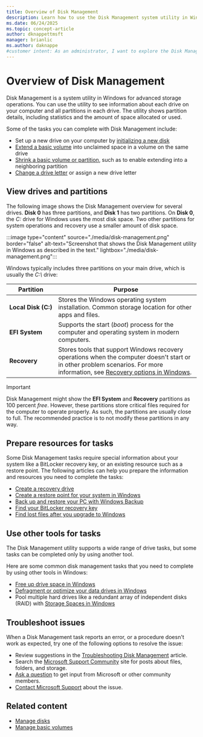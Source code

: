 ```yaml
---
title: Overview of Disk Management
description: Learn how to use the Disk Management system utility in Windows to initialize drives, extend volumes, shrink partitions, and change drive letters.
ms.date: 06/24/2025
ms.topic: concept-article
author: dknappettmsft
manager: brianlic
ms.author: daknappe
#customer intent: As an administrator, I want to explore the Disk Management utility in Windows, so I can initialize drives, extend volumes, shrink partitions, and change drive letters.
---
```


# Overview of Disk Management

Disk Management is a system utility in Windows for advanced storage operations. You can use the utility to see information about each drive on your computer and all partitions in each drive. The utility shows partition details, including statistics and the amount of space allocated or used.

Some of the tasks you can complete with Disk Management include:

- Set up a new drive on your computer by [initializing a new disk](initialize-new-disks.md)
- [Extend a basic volume](extend-a-basic-volume.md) into unclaimed space in a volume on the same drive
- [Shrink a basic volume or partition](shrink-a-basic-volume.md), such as to enable extending into a neighboring partition
- [Change a drive letter](change-a-drive-letter.md) or assign a new drive letter

## View drives and partitions

The following image shows the Disk Management overview for several drives. **Disk 0** has three partitions, and **Disk 1** has two partitions. On **Disk 0**, the *C:* drive for Windows uses the most disk space. Two other partitions for system operations and recovery use a smaller amount of disk space.

:::image type="content" source="./media/disk-management.png" border="false" alt-text="Screenshot that shows the Disk Management utility in Windows as described in the text." lightbox="./media/disk-management.png":::

Windows typically includes three partitions on your main drive, which is usually the *C:\\* drive:

| Partition | Purpose |
|-----------|---------|
| **Local&#160;Disk&#160;(C:)** | Stores the Windows operating system installation. Common storage location for other apps and files. | 
| **EFI&#160;System**| Supports the start (_boot_) process for the computer and operating system in modern computers. |
| **Recovery** | Stores tools that support Windows recovery operations when the computer doesn't start or in other problem scenarios. For more information, see [Recovery options in Windows](https://support.microsoft.com/windows/recovery-options-in-windows-31ce2444-7de3-818c-d626-e3b5a3024da5). |

> [!IMPORTANT]
> Disk Management might show the **EFI System** and **Recovery** partitions as 100 percent _free_. However, these partitions store critical files required for the computer to operate properly. As such, the partitions are usually close to full. The recommended practice is to not modify these partitions in any way.

## Prepare resources for tasks

Some Disk Management tasks require special information about your system like a BitLocker recovery key, or an existing resource such as a restore point. The following articles can help you prepare the information and resources you need to complete the tasks:

- [Create a recovery drive](https://support.microsoft.com/windows/create-a-recovery-drive-abb4691b-5324-6d4a-8766-73fab304c246)
- [Create a restore point for your system in Windows](https://support.microsoft.com/windows/system-protection-e9126e6e-fa64-4f5f-874d-9db90e57645a)
- [Back up and restore your PC with Windows Backup](https://support.microsoft.com/windows/back-up-and-restore-with-windows-backup-87a81f8a-78fa-456e-b521-ac0560e32338)
- [Find your BitLocker recovery key](https://support.microsoft.com/windows/find-your-bitlocker-recovery-key-6b71ad27-0b89-ea08-f143-056f5ab347d6)
- [Find lost files after you upgrade to Windows](https://support.microsoft.com/windows/find-lost-files-after-the-upgrade-to-windows-10-or-11-10af49aa-b372-b067-a334-2314401297a9)

## Use other tools for tasks

The Disk Management utility supports a wide range of drive tasks, but some tasks can be completed only by using another tool.

Here are some common disk management tasks that you need to complete by using other tools in Windows:

- [Free up drive space in Windows](https://support.microsoft.com/windows/free-up-drive-space-in-windows-85529ccb-c365-490d-b548-831022bc9b32)
- [Defragment or optimize your data drives in Windows](https://support.microsoft.com/windows/defragment-optimize-your-data-drives-in-windows-54d4fed1-c96e-46db-b843-8c6b34bd27a4)
- Pool multiple hard drives like a redundant array of independent disks (RAID) with [Storage Spaces in Windows](https://support.microsoft.com/windows/storage-spaces-in-windows-b6c8b540-b8d8-fb8a-e7ab-4a75ba11f9f2)

## Troubleshoot issues

When a Disk Management task reports an error, or a procedure doesn't work as expected, try one of the following options to resolve the issue:

- Review suggestions in the [Troubleshooting Disk Management](troubleshooting-disk-management.md) article.
- Search the [Microsoft Support Community](https://answers.microsoft.com) site for posts about files, folders, and storage.
- [Ask a question](https://answers.microsoft.com) to get input from Microsoft or other community members.
- [Contact Microsoft Support](https://support.microsoft.com/contactus/) about the issue.

## Related content

- [Manage disks](manage-disks.md)
- [Manage basic volumes](manage-basic-volumes.md)